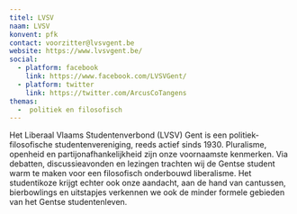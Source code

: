 ```yaml
---
titel: LVSV
naam: LVSV
konvent: pfk
contact: voorzitter@lvsvgent.be
website: https://www.lvsvgent.be/
social:
  - platform: facebook
    link: https://www.facebook.com/LVSVGent/
  - platform: twitter
    link: https://twitter.com/ArcusCoTangens
themas:
  -  politiek en filosofisch
---
```


Het Liberaal Vlaams Studentenverbond (LVSV) Gent is een politiek-filosofische studentenvereniging, reeds actief sinds 1930.
Pluralisme, openheid en partijonafhankelijkheid zijn onze voornaamste kenmerken. Via debatten, discussieavonden en lezingen trachten wij de Gentse student warm te maken voor een filosofisch onderbouwd liberalisme.
Het studentikoze krijgt echter ook onze aandacht, aan de hand van cantussen, bierbowlings en uitstapjes verkennen we ook de minder formele gebieden van het Gentse studentenleven.
